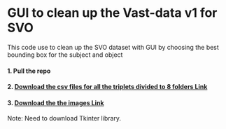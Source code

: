# GUI to clean up the Vast-data v1 for SVO
This code use to clean up the SVO dataset with GUI by choosing the best bounding box for the subject and object
#### 1. Pull the repo
#### 2. [Download the csv files for all the triplets divided to 8 folders Link](https://drive.google.com/file/d/1ZMEZyQE07oPacUavakev_r3TK-dV0bDB/view?usp=sharing)
#### 3. [Download the the images Link](https://drive.google.com/file/d/1TZ6IVZAWE6Q_cVMRvH0lpr_nUYkZLRxM/view?usp=sharing)

Note: Need to download Tkinter library. 
